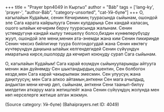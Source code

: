 +++
title = "Prayer bpn4049 in Кыргыз"
author = "Báb"
tags = ['lang-ky', 'prayer-', "author-Báb", "category-unsorted", "cat-Уй-бүлө"]
+++
О, кагылайын Кудайым, сенин Кечиримиң туурасында сыйынам, ошондой эле Сага карата кайрылууга Сенин кулдарыңа Сен кандай каласаң, ошого ылайык кечирим берүү туурасында жалынам. Сенин үстөмдүгүңө кандай кылуу тиешелүү болсо,биздин күнөөлөрүбүздү жууп, ошондой эле мени,менин ата-энемди жана ким Сенин пикириңде Сенин чексиз бийлигиңе туура болгондогудай жана Сенин көктөгү күчтөрүңдүн даңкына ылайык келгендегидей Сенин сүйүүңдүн имаратына кирсе,ошолорду да кечирип коюңуду сурап Сага сыйынам.

О, кагылайын Кудайым! Сага карай өзүмдүн сыйынууларымды айтууга менин жан дүйнөмдү Сен шыктандырдың,ошентин, Сен болбогон кезде,мен Сага карай чакырылмак эмесмин. Сен улуусуң жана даңктуусуң; мен Сага алкоо айтамын,анткени Сен мага ачылдыд, андыктан мени кечир деп, сыйынам, анткени Сени таанып-билүү милдетин аткаруу мага жетишпейт жана Сенин сүйүүңдүң жолунда мен көп нерселерге жетише алган жокмун.

(Source category: Уй-бүлө)
(Bahaiprayers.net ID: 4049)
